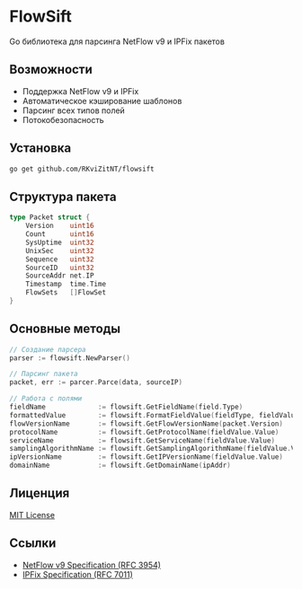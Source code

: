 # FlowSift

Go библиотека для парсинга NetFlow v9 и IPFix пакетов

## Возможности

* Поддержка NetFlow v9 и IPFix
* Автоматическое кэширование шаблонов
* Парсинг всех типов полей
* Потокобезопасность

## Установка

```bash
go get github.com/RKviZitNT/flowsift
```

## Структура пакета

```go
type Packet struct {
	Version    uint16
	Count      uint16
	SysUptime  uint32
	UnixSec    uint32
	Sequence   uint32
	SourceID   uint32
	SourceAddr net.IP
	Timestamp  time.Time
	FlowSets   []FlowSet
}
```

## Основные методы

```go
// Создание парсера
parser := flowsift.NewParser()

// Парсинг пакета
packet, err := parcer.Parce(data, sourceIP)

// Работа с полями
fieldName             := flowsift.GetFieldName(field.Type)                      // ANY FIELD
formattedValue        := flowsift.FormatFieldValue(fieldType, fieldValue.Value) // ANY FIELD
flowVersionName       := flowsift.GetFlowVersionName(packet.Version)            // Packet.Version
protocolName          := flowsift.GetProtocolName(fieldValue.Value)             // PROTOCOL
serviceName           := flowsift.GetServiceName(fieldValue.Value)              // L4_SRC_PORT, L4_DST_PORT
samplingAlgorithmName := flowsift.GetSamplingAlgorithmName(fieldValue.Value)    // SAMPLING_ALGORITHM
ipVersionName         := flowsift.GetIPVersionName(fieldValue.Value)            // IPV4_SRC_ADDR, IPV6_SRC_ADDR ...
domainName            := flowsift.GetDomainName(ipAddr)                         // IPV4_SRC_ADDR, IPV6_SRC_ADDR ...
```

## Лиценция

[MIT License](LICENSE)

## Ссылки

* [NetFlow v9 Specification (RFC 3954)](https://datatracker.ietf.org/doc/html/rfc3954)
* [IPFix Specification (RFC 7011)](https://datatracker.ietf.org/doc/html/rfc7011)